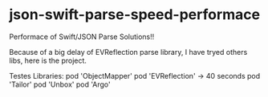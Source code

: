 # json-swift-parse-speed-performace
Performace of Swift/JSON Parse Solutions!!

Because of a big delay of EVReflection parse library, I have tryed others libs, here is the project.

Testes Libraries:
pod 'ObjectMapper'
pod 'EVReflection' -> 40 seconds
pod 'Tailor'
pod 'Unbox'
pod 'Argo'
